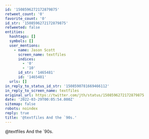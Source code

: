 ```yaml
---
id: '1508596272172879875'
retweet_count: '0'
favorite_count: '0'
id_str: '1508596272172879875'
retweeted: false
entities:
  hashtags: []
  symbols: []
  user_mentions:
    - name: Jason Scott
      screen_name: textfiles
      indices:
        - '0'
        - '10'
      id_str: '1465481'
      id: '1465481'
  urls: []
in_reply_to_status_id_str: '1508590781669466112'
in_reply_to_screen_name: textfiles
original_url: https://twitter.com/jth/status/1508596272172879875
date: '2022-03-29T00:05:54.000Z'
sitemap: false
robots: noindex
reply: true
title: '@textfiles And the `90s.'
---
```


@textfiles And the `90s.
